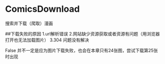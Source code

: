 # ComicsDownload
搜索并下载（爬取）漫画

##下载失败的原因
1.url解析错误
2.网站缺少资源获取或者资源有问题（用浏览器打开也无法加载图片）
3.304 问题没有解决

False 并不一定是应为图片下载失败，也会在本章只有24张图，尝试下载第25张时出现
